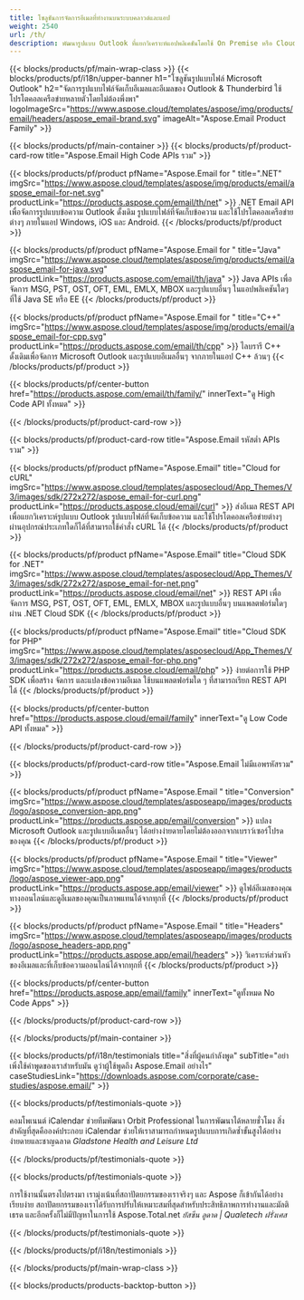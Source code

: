 ```yaml
---
title: โซลูชันการจัดการอีเมลที่ทำงานบนระบบคลาวด์และแอป 
weight: 2540
url: /th/
description: พัฒนารูปแบบ Outlook ที่แยกวิเคราะห์แอปพลิเคชันโดยใช้ On Premise หรือ Cloud API หรือเพียงแค่ใช้แอปข้ามแพลตฟอร์มเพื่อดู เปรียบเทียบ ตรวจสอบ หรือแปลงรูปแบบ Microsoft Outlook
---
```


{{< blocks/products/pf/main-wrap-class >}}
{{< blocks/products/pf/i18n/upper-banner h1="โซลูชันรูปแบบไฟล์ Microsoft Outlook" h2="จัดการรูปแบบไฟล์จัดเก็บอีเมลและอีเมลของ Outlook & Thunderbird ใช้โปรโตคอลเครือข่ายหลายตัวโดยไม่ต้องพึ่งพา" logoImageSrc="https://www.aspose.cloud/templates/aspose/img/products/email/headers/aspose_email-brand.svg" imageAlt="Aspose.Email Product Family" >}}

{{< blocks/products/pf/main-container >}}
{{< blocks/products/pf/product-card-row title="Aspose.Email High Code APIs รวม" >}}

{{< blocks/products/pf/product pfName="Aspose.Email for " title=".NET" imgSrc="https://www.aspose.cloud/templates/aspose/img/products/email/aspose_email-for-net.svg" productLink="https://products.aspose.com/email/th/net" >}}
.NET Email API เพื่อจัดการรูปแบบข้อความ Outlook ดั้งเดิม รูปแบบไฟล์ที่จัดเก็บข้อความ และใช้โปรโตคอลเครือข่ายต่างๆ ภายในแอป Windows, iOS และ Android.
{{< /blocks/products/pf/product >}}

{{< blocks/products/pf/product pfName="Aspose.Email for " title="Java" imgSrc="https://www.aspose.cloud/templates/aspose/img/products/email/aspose_email-for-java.svg" productLink="https://products.aspose.com/email/th/java" >}}
Java APIs เพื่อจัดการ MSG, PST, OST, OFT, EML, EMLX, MBOX และรูปแบบอื่นๆ ในแอปพลิเคชันใดๆ ที่ใช้ Java SE หรือ EE
{{< /blocks/products/pf/product >}}

{{< blocks/products/pf/product pfName="Aspose.Email for " title="C++" imgSrc="https://www.aspose.cloud/templates/aspose/img/products/email/aspose_email-for-cpp.svg" productLink="https://products.aspose.com/email/th/cpp" >}}
ไลบรารี C++ ดั้งเดิมเพื่อจัดการ Microsoft Outlook และรูปแบบอีเมลอื่นๆ จากภายในแอป C++ ล้วนๆ
{{< /blocks/products/pf/product >}}

{{< blocks/products/pf/center-button href="https://products.aspose.com/email/th/family/" innerText="ดู High Code API ทั้งหมด" >}}

{{< /blocks/products/pf/product-card-row >}}

{{< blocks/products/pf/product-card-row title="Aspose.Email รหัสต่ำ APIs รวม" >}}

{{< blocks/products/pf/product pfName="Aspose.Email" title="Cloud for cURL" imgSrc="https://www.aspose.cloud/templates/asposecloud/App_Themes/V3/images/sdk/272x272/aspose_email-for-curl.png" productLink="https://products.aspose.cloud/email/curl" >}}
ส่งอีเมล REST API เพื่อแยกวิเคราะห์รูปแบบ Outlook รูปแบบไฟล์ที่จัดเก็บข้อความ และใช้โปรโตคอลเครือข่ายต่างๆ ผ่านอุปกรณ์ประเภทใดก็ได้ที่สามารถใช้คำสั่ง cURL ได้
{{< /blocks/products/pf/product >}}

{{< blocks/products/pf/product pfName="Aspose.Email" title="Cloud SDK for .NET" imgSrc="https://www.aspose.cloud/templates/asposecloud/App_Themes/V3/images/sdk/272x272/aspose_email-for-net.png" productLink="https://products.aspose.cloud/email/net" >}}
REST API เพื่อจัดการ MSG, PST, OST, OFT, EML, EMLX, MBOX และรูปแบบอื่นๆ บนแพลตฟอร์มใดๆ ผ่าน .NET Cloud SDK
{{< /blocks/products/pf/product >}}

{{< blocks/products/pf/product pfName="Aspose.Email" title="Cloud SDK for PHP" imgSrc="https://www.aspose.cloud/templates/asposecloud/App_Themes/V3/images/sdk/272x272/aspose_email-for-php.png" productLink="https://products.aspose.cloud/email/php" >}}
ง่ายต่อการใช้ PHP SDK เพื่อสร้าง จัดการ และแปลงข้อความอีเมล ใช้บนแพลตฟอร์มใด ๆ ที่สามารถเรียก REST API ได้
{{< /blocks/products/pf/product >}}

{{< blocks/products/pf/center-button href="https://products.aspose.cloud/email/family" innerText="ดู Low Code API ทั้งหมด" >}}

{{< /blocks/products/pf/product-card-row >}}

{{< blocks/products/pf/product-card-row title="Aspose.Email ไม่มีแอพรหัสรวม" >}}

{{< blocks/products/pf/product pfName="Aspose.Email " title="Conversion" imgSrc="https://www.aspose.cloud/templates/asposeapp/images/products/logo/aspose_conversion-app.png" productLink="https://products.aspose.app/email/conversion" >}}
แปลง Microsoft Outlook และรูปแบบอีเมลอื่นๆ ได้อย่างง่ายดายโดยไม่ต้องออกจากเบราว์เซอร์โปรดของคุณ
{{< /blocks/products/pf/product >}}

{{< blocks/products/pf/product pfName="Aspose.Email " title="Viewer" imgSrc="https://www.aspose.cloud/templates/asposeapp/images/products/logo/aspose_viewer-app.png" productLink="https://products.aspose.app/email/viewer" >}}
ดูไฟล์อีเมลของคุณทางออนไลน์และดูอีเมลของคุณเป็นภาพแทนได้จากทุกที่ 
{{< /blocks/products/pf/product >}}

{{< blocks/products/pf/product pfName="Aspose.Email " title="Headers" imgSrc="https://www.aspose.cloud/templates/asposeapp/images/products/logo/aspose_headers-app.png" productLink="https://products.aspose.app/email/headers" >}}
วิเคราะห์ส่วนหัวของอีเมลและที่เก็บข้อความออนไลน์ได้จากทุกที่
{{< /blocks/products/pf/product >}}

{{< blocks/products/pf/center-button href="https://products.aspose.app/email/family" innerText="ดูทั้งหมด No Code Apps" >}}

{{< /blocks/products/pf/product-card-row >}}

{{< /blocks/products/pf/main-container >}}

{{< blocks/products/pf/i18n/testimonials title="สิ่งที่ผู้คนกำลังพูด" subTitle="อย่าเพิ่งใช้คำพูดของเราสำหรับมัน ดูว่าผู้ใช้พูดถึง Aspose.Email อย่างไร" caseStudiesLink="https://downloads.aspose.com/corporate/case-studies/aspose.email/" >}}

{{< blocks/products/pf/testimonials-quote >}}
<p class="first">
 คอมโพเนนต์ iCalendar ช่วยทีมพัฒนา Orbit Professional ในการพัฒนาได้หลายชั่วโมง สิ่งสำคัญที่สุดคือองค์ประกอบ iCalendar ช่วยให้เราสามารถกำหนดรูปแบบการเกิดซ้ำขั้นสูงได้อย่างง่ายดายและชาญฉลาด
 <em>
  Gladstone Health and Leisure Ltd
 </em>
</p>

{{< /blocks/products/pf/testimonials-quote >}}

{{< blocks/products/pf/testimonials-quote >}}
<p class="second">
 การใช้งานนั้นตรงไปตรงมา เรามุ่งเน้นที่สถาปัตยกรรมของเราจริงๆ และ Aspose ก็เข้ากันได้อย่างเรียบง่าย สถาปัตยกรรมของเราได้รับการปรับให้เหมาะสมที่สุดสำหรับประสิทธิภาพการทำงานและมัลติเธรด และอีกครั้งก็ไม่มีปัญหาในการใช้ Aspose.Total.net
 <em>
  ยัสซีน ลูดาด | Qualetech ฝรั่งเศส
 </em>
</p>

{{< /blocks/products/pf/testimonials-quote >}}

{{< /blocks/products/pf/i18n/testimonials >}}

{{< /blocks/products/pf/main-wrap-class >}}

{{< blocks/products/products-backtop-button >}}